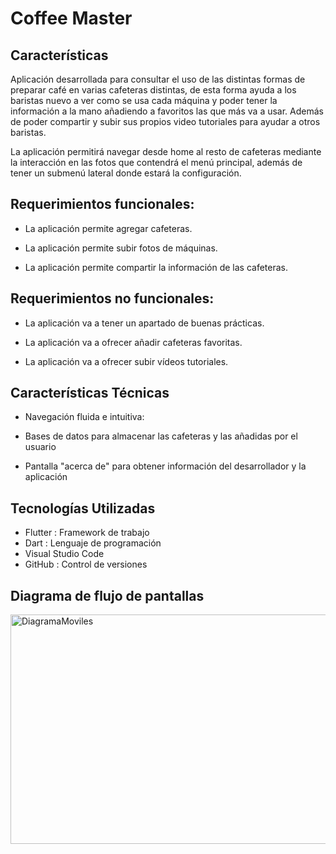 
# Coffee Master 

## Características

Aplicación desarrollada para consultar el uso de las distintas formas de preparar café en varias cafeteras distintas, de esta forma ayuda a los baristas nuevo a ver como se usa cada máquina y poder tener la información a la mano añadiendo a favoritos las que más va a usar.
Además de poder compartir y subir sus propios video tutoriales para ayudar a otros baristas.

La aplicación permitirá navegar desde home al resto de cafeteras mediante la interacción en las fotos que contendrá el menú principal, además de tener un submenú lateral donde estará la configuración.



## Requerimientos funcionales:

- La aplicación permite agregar cafeteras.

- La aplicación permite subir fotos de máquinas.

- La aplicación permite compartir la información de las cafeteras.


## Requerimientos no funcionales:

- La aplicación va a tener un apartado de buenas prácticas.

- La aplicación va a ofrecer añadir cafeteras favoritas.

- La aplicación va a ofrecer subir vídeos tutoriales.

## Características Técnicas

- Navegación fluida e intuitiva:

- Bases de datos para almacenar las cafeteras y las añadidas por el usuario

- Pantalla "acerca de" para obtener información del desarrollador y la aplicación

## Tecnologías Utilizadas
- Flutter : Framework de trabajo
- Dart : Lenguaje de programación
- Visual Studio Code
- GitHub : Control de versiones

## Diagrama de flujo de pantallas
<img width="1118" height="367" alt="DiagramaMoviles" src="https://github.com/user-attachments/assets/a7696691-f1b3-47fd-b174-f78859f97a51" />


